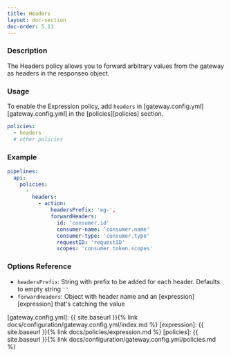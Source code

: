 ```yaml
---
title: Headers
layout: doc-section
doc-order: 5.11
---
```


### Description

The Headers policy allows you to forward arbitrary values from the gateway as headers in the responseo object.

### Usage

To enable the Expression policy, add `headers` in [gateway.config.yml][gateway.config.yml] in the [policies][policies] section.

```yaml
policies:
  - headers
  # other policies
```

### Example

```yml
pipelines:
  api:
    policies:
      -
        headers:
          - action:
              headersPrefix: 'eg-',
              forwardHeaders:
                id: 'consumer.id'
                consumer-name: 'consumer.name'
                consumer-type: 'consumer.type'
                requestID: 'requestID'
                scopes: 'consumer.token.scopes'

```

### Options Reference
* `headersPrefix`: String with prefix to be added for each header. Defaults to empty string `''`
* `forwardHeaders`: Object with header name and an [expression][expression] that's catching the value

[gateway.config.yml]: {{ site.baseurl }}{% link docs/configuration/gateway.config.yml/index.md %}
[expression]: {{ site.baseurl }}{% link docs/policies/expression.md %}
[policies]: {{ site.baseurl }}{% link docs/configuration/gateway.config.yml/policies.md %}
